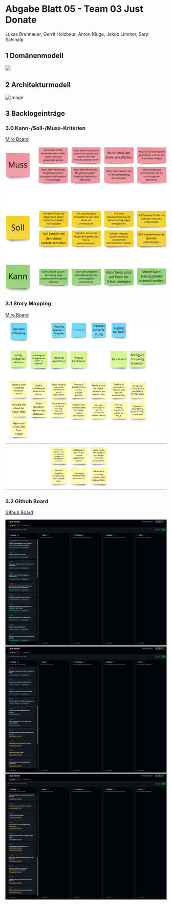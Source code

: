 # Abgabe Blatt 05 - Team 03 Just Donate 

Lukas Brennauer, Gerrit Holzbaur, Anton Kluge, Jakob Limmer, Sarp Sahinalp

## 1 Domänenmodell
![](uml/domänenmodell.png)

<div style="page-break-after: always;"></div>

## 2 Architekturmodell 
![image](https://github.com/user-attachments/assets/70289897-4cda-445e-ae10-21caecd3d4c3)

<div style="page-break-after: always;"></div>

## 3 Backlogeinträge 

### 3.0 Kann-/Soll-/Muss-Kriterien

[Miro Board](https://miro.com/app/board/uXjVLRFTGG0=/)

![](tasks/requirements.png)

<div style="page-break-after: always;"></div>

### 3.1 Story Mapping 

[Miro Board](https://miro.com/app/board/uXjVLRFTGG0=/)

![](tasks/story_mapping.png)

<div style="page-break-after: always;"></div>

### 3.2 Github Board

[Github Board](https://github.com/users/AntonKluge/projects/1)

![](tasks/backlog_1.png)
![](tasks/backlog_2.png)
![](tasks/backlog_3.png)
